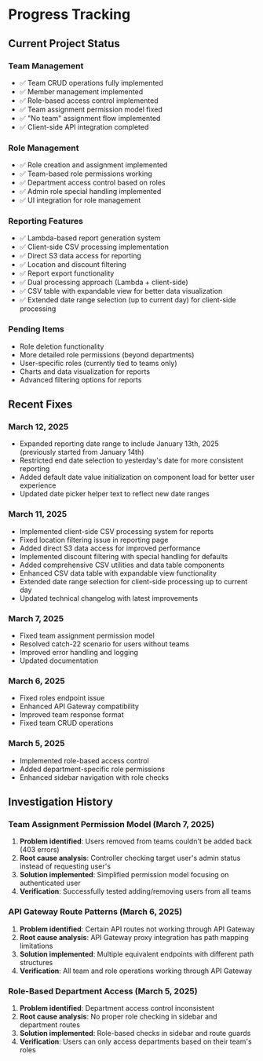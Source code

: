 # Progress Tracking

## Current Project Status

### Team Management
- ✅ Team CRUD operations fully implemented
- ✅ Member management implemented
- ✅ Role-based access control implemented
- ✅ Team assignment permission model fixed
- ✅ "No team" assignment flow implemented
- ✅ Client-side API integration completed

### Role Management
- ✅ Role creation and assignment implemented
- ✅ Team-based role permissions working
- ✅ Department access control based on roles
- ✅ Admin role special handling implemented
- ✅ UI integration for role management

### Reporting Features
- ✅ Lambda-based report generation system
- ✅ Client-side CSV processing implementation
- ✅ Direct S3 data access for reporting
- ✅ Location and discount filtering
- ✅ Report export functionality
- ✅ Dual processing approach (Lambda + client-side)
- ✅ CSV table with expandable view for better data visualization
- ✅ Extended date range selection (up to current day) for client-side processing

### Pending Items
- Role deletion functionality
- More detailed role permissions (beyond departments)
- User-specific roles (currently tied to teams only)
- Charts and data visualization for reports
- Advanced filtering options for reports

## Recent Fixes

### March 12, 2025
- Expanded reporting date range to include January 13th, 2025 (previously started from January 14th)
- Restricted end date selection to yesterday's date for more consistent reporting
- Added default date value initialization on component load for better user experience
- Updated date picker helper text to reflect new date ranges

### March 11, 2025
- Implemented client-side CSV processing system for reports
- Fixed location filtering issue in reporting page
- Added direct S3 data access for improved performance
- Implemented discount filtering with special handling for defaults
- Added comprehensive CSV utilities and data table components
- Enhanced CSV data table with expandable view functionality
- Extended date range selection for client-side processing up to current day
- Updated technical changelog with latest improvements

### March 7, 2025
- Fixed team assignment permission model
- Resolved catch-22 scenario for users without teams
- Improved error handling and logging
- Updated documentation

### March 6, 2025
- Fixed roles endpoint issue
- Enhanced API Gateway compatibility
- Improved team response format
- Fixed team CRUD operations

### March 5, 2025
- Implemented role-based access control
- Added department-specific role permissions
- Enhanced sidebar navigation with role checks

## Investigation History

### Team Assignment Permission Model (March 7, 2025)
1. **Problem identified**: Users removed from teams couldn't be added back (403 errors)
2. **Root cause analysis**: Controller checking target user's admin status instead of requesting user's
3. **Solution implemented**: Simplified permission model focusing on authenticated user
4. **Verification**: Successfully tested adding/removing users from all teams

### API Gateway Route Patterns (March 6, 2025)
1. **Problem identified**: Certain API routes not working through API Gateway
2. **Root cause analysis**: API Gateway proxy integration has path mapping limitations
3. **Solution implemented**: Multiple equivalent endpoints with different path structures
4. **Verification**: All team and role operations working through API Gateway

### Role-Based Department Access (March 5, 2025)
1. **Problem identified**: Department access control inconsistent
2. **Root cause analysis**: No proper role checking in sidebar and department routes
3. **Solution implemented**: Role-based checks in sidebar and route guards
4. **Verification**: Users can only access departments based on their team's roles